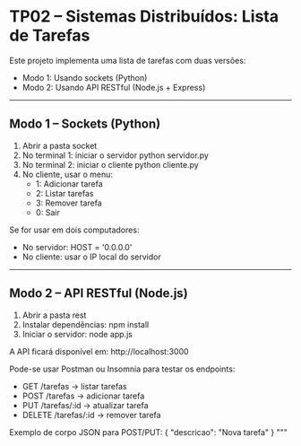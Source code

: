 
# TP02 – Sistemas Distribuídos: Lista de Tarefas

Este projeto implementa uma lista de tarefas com duas versões:

- Modo 1: Usando sockets (Python)
- Modo 2: Usando API RESTful (Node.js + Express)

---

## Modo 1 – Sockets (Python)

1. Abrir a pasta socket
2. No terminal 1: iniciar o servidor
   python servidor.py
3. No terminal 2: iniciar o cliente
   python cliente.py
4. No cliente, usar o menu:
   - 1: Adicionar tarefa
   - 2: Listar tarefas
   - 3: Remover tarefa
   - 0: Sair

Se for usar em dois computadores:
- No servidor: HOST = '0.0.0.0'
- No cliente: usar o IP local do servidor

---

## Modo 2 – API RESTful (Node.js)

1. Abrir a pasta rest
2. Instalar dependências:
   npm install
3. Iniciar o servidor:
   node app.js

A API ficará disponível em: http://localhost:3000

Pode-se usar Postman ou Insomnia para testar os endpoints:
- GET    /tarefas         → listar tarefas
- POST   /tarefas         → adicionar tarefa
- PUT    /tarefas/:id     → atualizar tarefa
- DELETE /tarefas/:id     → remover tarefa

Exemplo de corpo JSON para POST/PUT:
{
  "descricao": "Nova tarefa"
}
"""